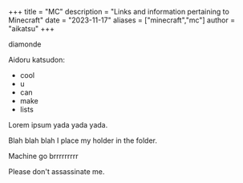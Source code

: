 +++
title = "MC"
description = "Links and information pertaining to Minecraft"
date = "2023-11-17"
aliases = ["minecraft","mc"]
author = "aikatsu"
+++

diamonde

Aidoru katsudon:

* cool
* u
* can
* make
* lists

Lorem ipsum yada yada yada.

Blah blah blah I place my holder in the folder.

Machine go brrrrrrrrr

Please don't assassinate me.


